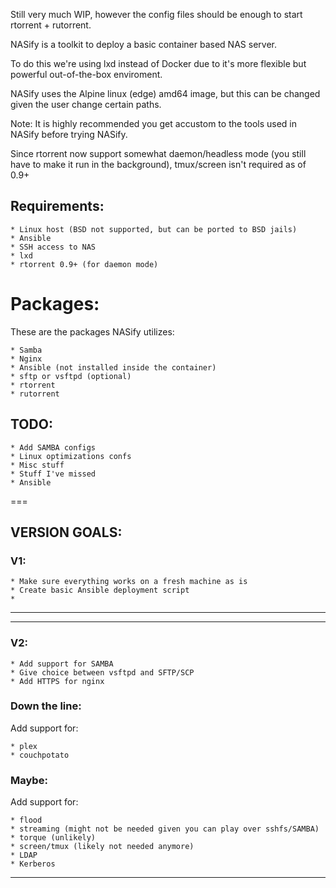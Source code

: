 Still very much WIP, however the config files should be enough to start rtorrent + rutorrent.

NASify is a toolkit to deploy a basic container based NAS server.

To do this we're using lxd instead of Docker due to it's more flexible but powerful out-of-the-box enviroment.




NASify uses the Alpine linux (edge) amd64 image, but this can be changed given the user change certain paths.

Note: It is highly recommended you get accustom to the tools used in NASify before trying NASify.

Since rtorrent now support somewhat daemon/headless mode (you still have to make it run in the background), tmux/screen isn't required as of 0.9+


## Requirements:
	* Linux host (BSD not supported, but can be ported to BSD jails)
	* Ansible
	* SSH access to NAS
	* lxd
	* rtorrent 0.9+ (for daemon mode)


# Packages:
These are the packages NASify utilizes:

	* Samba
	* Nginx
	* Ansible (not installed inside the container)
	* sftp or vsftpd (optional)
	* rtorrent
	* rutorrent



## TODO:

	* Add SAMBA configs
	* Linux optimizations confs
	* Misc stuff
	* Stuff I've missed
	* Ansible

===

## VERSION GOALS:

### V1:

	* Make sure everything works on a fresh machine as is 
	* Create basic Ansible deployment script
	* 

---


---

### V2:
	* Add support for SAMBA
	* Give choice between vsftpd and SFTP/SCP
	* Add HTTPS for nginx

### Down the line:
Add support for:

	* plex
	* couchpotato

### Maybe:
Add support for:

	* flood
	* streaming (might not be needed given you can play over sshfs/SAMBA)
	* torque (unlikely)
	* screen/tmux (likely not needed anymore)
	* LDAP 
	* Kerberos 
---

